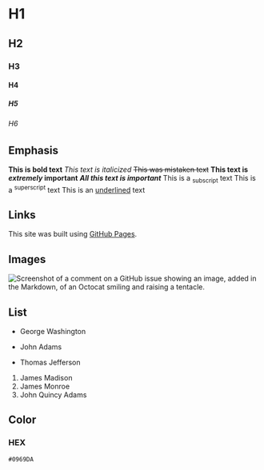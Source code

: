 # H1
## H2
### H3
#### H4
##### H5
###### H6


## Emphasis

**This is bold text**
_This text is italicized_
~~This was mistaken text~~
**This text is _extremely_ important**
***All this text is important***
This is a <sub>subscript</sub> text
This is a <sup>superscript</sup> text
This is an <ins>underlined</ins> text


## Links

This site was built using [GitHub Pages](https://pages.github.com/).


## Images

![Screenshot of a comment on a GitHub issue showing an image, added in the Markdown, of an Octocat smiling and raising a tentacle.](https://myoctocat.com/assets/images/base-octocat.svg)


## List

- George Washington
* John Adams
+ Thomas Jefferson

1. James Madison
2. James Monroe
3. John Quincy Adams


## Color 
 ### HEX 
 `#0969DA`
